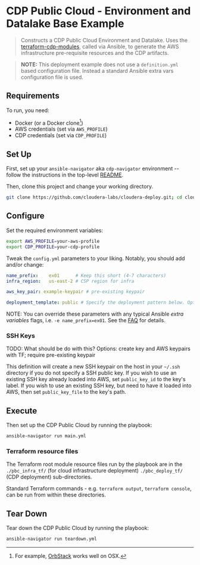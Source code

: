 # CDP Public Cloud - Environment and Datalake Base Example

> Constructs a CDP Public Cloud Environment and Datalake. Uses the [terraform-cdp-modules](https://github.com/cloudera-labs/terraform-cdp-modules), called via Ansible, to generate the AWS infrastructure pre-requisite resources and the CDP artifacts.

> **NOTE:** This deployment example does not use a `definition.yml` based configuration file. Instead a standard Ansible extra vars configuration file is used.

## Requirements

To run, you need:

* Docker (or a Docker clone[^1])
* AWS credentials (set via `AWS_PROFILE`)
* CDP credentials (set via `CDP_PROFILE`)

[^1]: For example, [OrbStack](https://orbstack.dev) works well on OSX.

## Set Up

First, set up your `ansible-navigator` aka `cdp-navigator` environment -- follow the instructions in the top-level [README](../../../README.md#setting-up-ansible-navigator).

Then, clone this project and change your working directory.

```bash
git clone https://github.com/cloudera-labs/cloudera-deploy.git; cd cloudera-deploy/public-cloud/aws/base
```

## Configure

Set the required environment variables:

```bash
export AWS_PROFILE=your-aws-profile
export CDP_PROFILE=your-cdp-profile
```

Tweak the `config.yml` parameters to your liking. Notably, you should add and/or change:

```yaml
name_prefix:    ex01      # Keep this short (4-7 characters)
infra_region:   us-east-2 # CSP region for infra

aws_key_pair: example-keypair # pre-existing keypair

deployment_template: public # Specify the deployment pattern below. Options are public, semi-private or private
```

NOTE: You can override these parameters with any typical Ansible _extra variables_ flags, i.e. `-e name_prefix=ex01`. See the [FAQ](../../../FAQ.md#how-to-i-add-extra-variables-and-tags-to-ansible-navigator) for details.

### SSH Keys

TODO: What should be do with this? Options: create key and AWS keypairs with TF; require pre-existing keypair

This definition will create a new SSH keypair on the host in your `~/.ssh` directory if you do not specify a SSH public key.  If you wish to use an existing SSH key already loaded into AWS, set `public_key_id` to the key's label. If you wish to use an existing SSH key, but need to have it loaded into AWS, then set `public_key_file` to the key's path.

## Execute

Then set up the CDP Public Cloud by running the playbook:

```bash
ansible-navigator run main.yml
```

### Terraform resource files 

The Terraform root module resource files run by the playbook are in the `./pbc_infra_tf/` (for cloud infrastructure deployment) `./pbc_deploy_tf/` (CDP deployment) sub-directories. 

Standard Terraform commands - e.g. `terraform output`, `terraform console`, can be run from within these directories.

## Tear Down

Tear down the CDP Public Cloud by running the playbook:

```bash
ansible-navigator run teardown.yml
```

